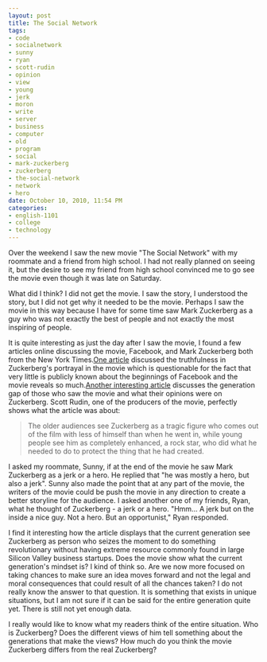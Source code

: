 ```yaml
--- 
layout: post
title: The Social Network
tags: 
- code
- socialnetwork
- sunny
- ryan
- scott-rudin
- opinion
- view
- young
- jerk
- moron
- write
- server
- business
- computer
- old
- program
- social
- mark-zuckerberg
- zuckerberg
- the-social-network
- network
- hero
date: October 10, 2010, 11:54 PM
categories: 
- english-1101
- college
- technology
---
```

Over the weekend I saw the new movie "The Social Network" with my roommate and a friend from high school. I had not really planned on seeing it, but the desire to see my friend from high school convinced me to go see the movie even though it was late on Saturday.

What did I think? I did not get the movie. I saw the story, I understood the story, but I did not get why it needed to be the movie. Perhaps I saw the movie in this way because I have for some time saw Mark Zuckerberg as a guy who was not exactly the best of people and not exactly the most inspiring of people.

It is quite interesting as just the day after I saw the movie, I found a few articles online discussing the movie, Facebook, and Mark Zuckerberg both from the New York Times.[One article](http://www.nytimes.com/2010/10/04/business/media/04portrayal.html?_r=1&partner=rss&emc=rss) discussed the truthfulness in Zuckerberg's portrayal in the movie which is questionable for the fact that very little is publicly known about the beginnings of Facebook and the movie reveals so much.[Another interesting article](http://www.nytimes.com/2010/10/04/business/media/04carr.html) discusses the generation gap of those who saw the movie and what their opinions were on Zuckerberg. Scott Rudin, one of the producers of the movie, perfectly shows what the article was about:<blockquote>The older audiences see Zuckerberg as a tragic figure who comes out of the film with less of himself than when he went in, while young people see him as completely enhanced, a rock star, who did what he needed to do to protect the thing that he had created.</blockquote>I asked my roommate, Sunny, if at the end of the movie he saw Mark Zuckerberg as a jerk or a hero. He replied that "he was mostly a hero, but also a jerk". Sunny also made the point that at any part of the movie, the writers of the movie could be push the movie in any direction to create a better storyline for the audience. I asked another one of my friends, Ryan, what he thought of Zuckerberg - a jerk or a hero. "Hmm... A jerk but on the inside a nice guy. Not a hero. But an opportunist," Ryan responded.

I find it interesting how the article displays that the current generation see Zuckerberg as person who seizes the moment to do something revolutionary without having extreme resource commonly found in large Silicon Valley business startups. Does the movie show what the current generation's mindset is? I kind of think so. Are we now more focused on taking chances to make sure an idea moves forward and not the legal and moral consequences that could result of all the chances taken? I do not really know the answer to that question. It is something that exists in unique situations, but I am not sure if it can be said for the entire generation quite yet. There is still not yet enough data.

I really would like to know what my readers think of the entire situation. Who is Zuckerberg? Does the different views of him tell something about the generations that make the views? How much do you think the movie Zuckerberg differs from the real Zuckerberg?
